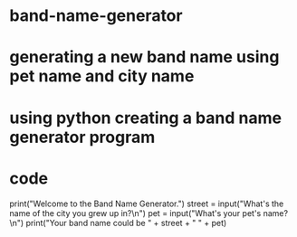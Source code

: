 # band-name-generator
# generating a new band name using pet name and city name
# using python creating a band name generator program
# code 
print("Welcome to the Band Name Generator.")
street = input("What's the name of the city you grew up in?\n")
pet = input("What's your pet's name?\n")
print("Your band name could be " + street + " " + pet)
